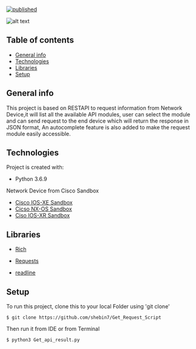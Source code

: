 [![published](https://static.production.devnetcloud.com/codeexchange/assets/images/devnet-published.svg)](https://developer.cisco.com/codeexchange/github/repo/shebin7/Get_Request_Script)


![alt text](https://github.com/shebin7/Get_Request_Script/blob/master/GET_API_REQUESTS.gif)

## Table of contents
* [General info](#general-info)
* [Technologies](#technologies)
* [Libraries](#libraries)
* [Setup](#setup)

## General info
This project is based on RESTAPI to request information from Network Device,it will list all the available API modules,
user can select the module and can send request to the end device which will return the response in JSON format,
An autocomplete feature is also added to make the request module easily accessible. 
	
## Technologies
Project is created with:
* Python 3.6.9

Network Device from Cisco Sandbox
* [Cisco IOS-XE Sandbox](https://developer.cisco.com/site/sandbox/)
* [Cicso NX-OS Sandbox](https://developer.cisco.com/site/sandbox/)
* [Ciso IOS-XR Sandbox](https://developer.cisco.com/site/sandbox/)


## Libraries
 * [Rich](https://rich.readthedocs.io/en/latest/)

 * [Requests](https://requests.readthedocs.io/en/master/)

 * [readline](https://docs.python.org/3/library/readline.html)
	
## Setup
To run this project, clone this to your local Folder using 'git clone'

```
$ git clone https://github.com/shebin7/Get_Request_Script
```
Then run it from IDE or from Terminal 
```
$ python3 Get_api_result.py
```

